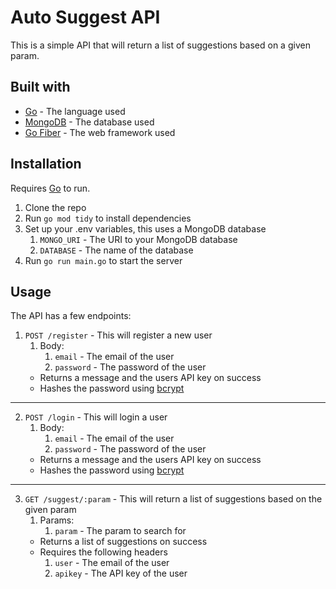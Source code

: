 # Auto Suggest API

This is a simple API that will return a list of suggestions based on a given param.

## Built with

- [Go](https://golang.org/) - The language used
- [MongoDB](https://www.mongodb.com/) - The database used
- [Go Fiber](https://docs.gofiber.io/) - The web framework used

## Installation

Requires [Go](https://golang.org/doc/install) to run.

1. Clone the repo
2. Run `go mod tidy` to install dependencies
3. Set up your .env variables, this uses a MongoDB database
    1. `MONGO_URI` - The URI to your MongoDB database
    2. `DATABASE` - The name of the database
4. Run `go run main.go` to start the server

## Usage

The API has a few endpoints:

1. `POST /register` - This will register a new user
    1. Body:
        1. `email` - The email of the user
        2. `password` - The password of the user
    - Returns a message and the users API key on success
    - Hashes the password using [bcrypt](https://godoc.org/golang.org/x/crypto/bcrypt)
---
2. `POST /login` - This will login a user
    1. Body:
        1. `email` - The email of the user
        2. `password` - The password of the user
    - Returns a message and the users API key on success
    - Hashes the password using [bcrypt](https://godoc.org/golang.org/x/crypto/bcrypt)
---
3. `GET /suggest/:param` - This will return a list of suggestions based on the given param
    1. Params:
        1. `param` - The param to search for
    - Returns a list of suggestions on success
    - Requires the following headers
        1. `user` - The email of the user
        2. `apikey` - The API key of the user


